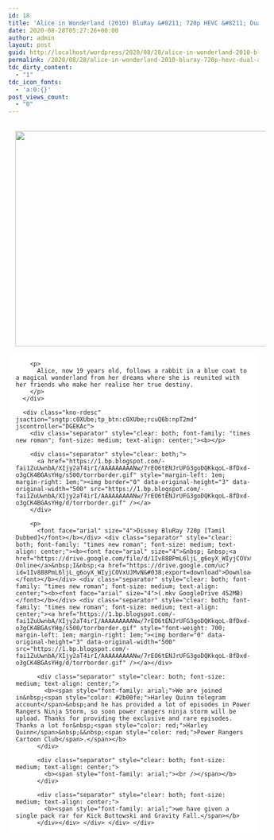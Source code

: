 ```yaml
---
id: 18
title: 'Alice in Wonderland (2010) BluRay &#8211; 720p HEVC &#8211; Dual Aud [Tamil + Eng] &#8211; x265 &#8211; 450MB'
date: 2020-08-28T05:27:26+00:00
author: admin
layout: post
guid: http://localhost/wordpress/2020/08/28/alice-in-wonderland-2010-bluray-720p-hevc-dual-aud-tamil-eng-x265-450mb/
permalink: /2020/08/28/alice-in-wonderland-2010-bluray-720p-hevc-dual-aud-tamil-eng-x265-450mb/
tdc_dirty_content:
  - "1"
tdc_icon_fonts:
  - 'a:0:{}'
post_views_count:
  - "0"
---
```

&nbsp;<a href="https://1.bp.blogspot.com/-6PLTRd2LWa8/X0iRh7TOciI/AAAAAAAABGo/jh6gmISgPmwZy4hpVvUOHP1pNR15S3Y_QCLcBGAsYHQ/s600/mpw-50974.jpg" style="margin-left: 1em; margin-right: 1em; text-align: center;"><img loading="lazy" border="0" data-original-height="407" data-original-width="600" height="434" src="https://1.bp.blogspot.com/-6PLTRd2LWa8/X0iRh7TOciI/AAAAAAAABGo/jh6gmISgPmwZy4hpVvUOHP1pNR15S3Y_QCLcBGAsYHQ/w640-h434/mpw-50974.jpg" width="640" /></a>

<div class="mod" data-hveid="CBUQAA" data-md="50" data-ved="2ahUKEwjfkoH4kL3rAhUlheYKHWrJCYIQkCkwL3oECBUQAA" lang="" style="background-color: white; clear: none; font-size: 14px; padding-left: 15px; padding-right: 15px;">
  <div class="PZPZlf hb8SAc" data-attrid="description" data-hveid="CBUQAQ" data-ved="2ahUKEwjfkoH4kL3rAhUlheYKHWrJCYIQziAoADAvegQIFRAB" style="margin: 13px 0px; overflow: hidden;">
    <div jsaction="desclink:c0XUbe;rcuQ6b:npT2md" jscontroller="DGEKAc">
      <div class="kno-rdesc" jsaction="sngtp:c0XUbe;tp_btn:c0XUbe;rcuQ6b:npT2md" jscontroller="DGEKAc" style="color: #222222; font-family: arial, sans-serif;">
        <h2 class="Uo8X3b" style="clip: rect(1px, 1px, 1px, 1px); height: 1px; margin: 0px; overflow: hidden; padding: 0px; position: absolute; white-space: nowrap; width: 1px; z-index: -1000;">
          Description
        </h2>
        
        <p>
          Alice, now 19 years old, follows a rabbit in a blue coat to a magical wonderland from her dreams where she is reunited with her friends who make her realise her true destiny.
        </p>
      </div>
      
      <div class="kno-rdesc" jsaction="sngtp:c0XUbe;tp_btn:c0XUbe;rcuQ6b:npT2md" jscontroller="DGEKAc">
        <div class="separator" style="clear: both; font-family: "times new roman"; font-size: medium; text-align: center;"><b></p> 
        
        <div class="separator" style="clear: both;">
          <a href="https://1.bp.blogspot.com/-fai1ZuUwnbA/XIjy2aT4irI/AAAAAAAAANw/7rEO6tENJrUFG3goDQKkqoL-8fDxd-o3gCK4BGAsYHg/s500/torrborder.gif" style="margin-left: 1em; margin-right: 1em;"><img border="0" data-original-height="3" data-original-width="500" src="https://1.bp.blogspot.com/-fai1ZuUwnbA/XIjy2aT4irI/AAAAAAAAANw/7rEO6tENJrUFG3goDQKkqoL-8fDxd-o3gCK4BGAsYHg/d/torrborder.gif" /></a>
        </div>
        
        <p>
          <font face="arial" size="4">Disney BluRay 720p [Tamil Dubbed]</font></b></div> <div class="separator" style="clear: both; font-family: "times new roman"; font-size: medium; text-align: center;"><b><font face="arial" size="4">&nbsp; &nbsp;<a href="https://drive.google.com/file/d/1Iv888PmL6ljL_g6oyX_WIyjCOVxUJMvN/view">Watch Online</a>&nbsp;I&nbsp;<a href="https://drive.google.com/uc?id=1Iv888PmL6ljL_g6oyX_WIyjCOVxUJMvN&#038;export=download">Download</a></font></b></div> <div class="separator" style="clear: both; font-family: "times new roman"; font-size: medium; text-align: center;"><b><font face="arial" size="4">(.mkv GoogleDrive 452MB)</font></b></div> <div class="separator" style="clear: both; font-family: "times new roman"; font-size: medium; text-align: center;"><a href="https://1.bp.blogspot.com/-fai1ZuUwnbA/XIjy2aT4irI/AAAAAAAAANw/7rEO6tENJrUFG3goDQKkqoL-8fDxd-o3gCK4BGAsYHg/s500/torrborder.gif" style="font-weight: 700; margin-left: 1em; margin-right: 1em;"><img border="0" data-original-height="3" data-original-width="500" src="https://1.bp.blogspot.com/-fai1ZuUwnbA/XIjy2aT4irI/AAAAAAAAANw/7rEO6tENJrUFG3goDQKkqoL-8fDxd-o3gCK4BGAsYHg/d/torrborder.gif" /></a></div> 
          
          <div class="separator" style="clear: both; font-size: medium; text-align: center;">
            <b><span style="font-family: arial;">We are joined in&nbsp;<span style="color: #2b00fe;">Harley Quinn telegram account</span>&nbsp;and he has provided a lot of episodes in Power Rangers Ninja Storm, so soon power rangers ninja storm will be upload. Thanks for providing the exclusive and rare episodes. Thanks a lot for&nbsp;<span style="color: red;">Harley Quinn</span>&nbsp;&&nbsp;<span style="color: red;">Power Rangers Cartoon Club</span>.</span></b>
          </div>
          
          <div class="separator" style="clear: both; font-size: medium; text-align: center;">
            <b><span style="font-family: arial;"><br /></span></b>
          </div>
          
          <div class="separator" style="clear: both; font-size: medium; text-align: center;">
            <b><span style="font-family: arial;">we have given a single pack rar for Kick Buttowski and Gravity Fall.</span></b>
          </div></div> </div> </div> </div>